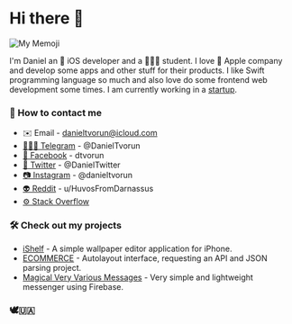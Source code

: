# Hi there 👋

![My Memoji](https://user-images.githubusercontent.com/58942445/192097547-fa9810c8-d907-48a7-a0f9-640e900934e4.png)


I'm Daniel an 🔨 iOS developer and a 👨🏻‍💻 student. I love 🍏 Apple company and develop some apps and other stuff for their products. I like Swift programming language so much and also love do some frontend web development some times. I am currently working in a [startup](https://github.com/Clean-Apps-Inc).


### 💬 How to contact me
- ✉️ Email - danieltvorun@icloud.com
- [🧑🏻‍💻 Telegram](https://t.me/DanielTvorun) - @DanielTvorun
- [👤 Facebook](https://www.facebook.com/dtvorun) - dtvorun
- [🐥 Twitter](https://twitter.com/DanielTvorun) - @DanielTwitter
- [📷 Instagram](https://www.instagram.com/danieltvorun) - @danieltvorun
- [👽 Reddit](https://www.reddit.com/user/HuvosFromDarnassus) - u/HuvosFromDarnassus
- [⚙️ Stack Overflow](https://stackoverflow.com/users/19402122/daniel-tvorun)


### 🛠 Check out my projects
- [iShelf](https://github.com/HuvosFromDarnassus/iShelf) - A simple wallpaper editor application for iPhone.
- [ECOMMERCE](https://github.com/HuvosFromDarnassus/ECOMMERCE) - Autolayout interface, requesting an API and JSON parsing project.
- [Magical Very Various Messages](https://github.com/HuvosFromDarnassus/Magical-Very-Various-Messages) - Very simple and lightweight messenger using Firebase.

### 🕊🇺🇦
